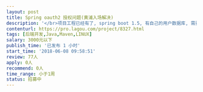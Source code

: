 ```yaml
---                
layout: post       
title: Spring oauth2 授权问题(黄浦入场解决)           
description: '</br>项目工程已经有了, spring boot 1.5, 有自己的用户数据库, 需要提供 oauth2 授权给第三方用, 使用授权码(authorization_code) 类型. </br></br>目前可以授权通过, 也能取到 access_token, 遇到的问题是:</br>通过 access_token 访问受保护资源,会重定向的登录界面, 应该是个配置问题, </br>对于 spring boot 和 oauth2 接入比较熟悉的高手来说应该是能很快解决掉.</br></br>需到上海黄浦入场解决.</br>'     
contenturl: https://pro.lagou.com/project/8327.html      
tags: [后端开发,Java,Maven,LINUX]            
salary: 3000元以下          
publish_time: '已发布 1 小时'         
start_time: '2018-06-08 09:58:51'           
review: 77人                   
apply: 0人                   
recommend: 0人                   
time_range: 小于1周              
status: 招募中                  
---                 
```

